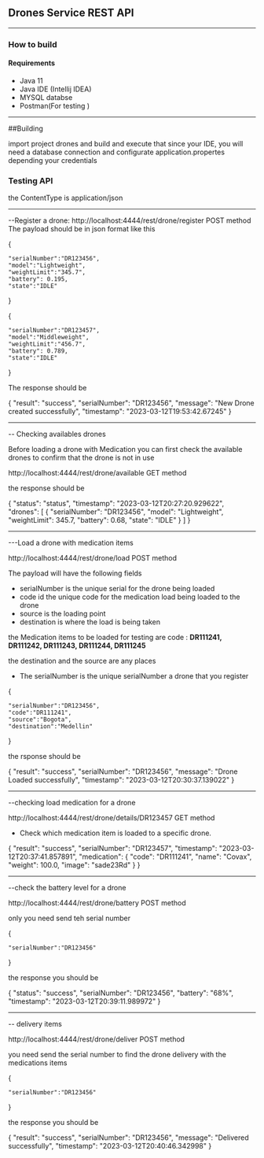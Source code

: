 
## Drones Service REST API

---
### How to build

#### Requirements

- Java 11
- Java IDE (Intellij IDEA)
- MYSQL databse
- Postman(For testing ) 

---

##Building

import project drones and build and execute that since your IDE, you will need a database connection and configurate application.propertes depending your credentials


### Testing  API

the ContentType is application/json

----
--Register a drone:  http://localhost:4444/rest/drone/register POST method
The payload should be in json format like this

{

    "serialNumber":"DR123456",
    "model":"Lightweight",
    "weightLimit":"345.7",
    "battery": 0.195,
    "state":"IDLE"
}

{

    "serialNumber":"DR123457",
    "model":"Middleweight",
    "weightLimit":"456.7",
    "battery": 0.789,
    "state":"IDLE"
}

The response should be 

{
    "result": "success",
    "serialNumber": "DR123456",
    "message": "New Drone created successfully",
    "timestamp": "2023-03-12T19:53:42.67245"
}

---

-- Checking availables drones


Before loading a drone with Medication you can first check the available drones to confirm that the drone is not in use

http://localhost:4444/rest/drone/available   GET method

the response should be

{
    "status": "status",
    "timestamp": "2023-03-12T20:27:20.929622",
    "drones": [
        {
            "serialNumber": "DR123456",
            "model": "Lightweight",
            "weightLimit": 345.7,
            "battery": 0.68,
            "state": "IDLE"
        }
    ]
}

---

---Load a drone with medication items 
 
http://localhost:4444/rest/drone/load   POST method

The payload will have the following fields

- serialNumber is the unique serial for the drone being loaded
- code id the unique code for the medication load being loaded to the drone
- source is the loading point
- destination is where the load is being taken

the Medication items to be loaded for testing are code : **DR111241, DR111242, DR111243, DR111244, DR111245**

the destination and the source are any places

 - The serialNumber is the unique serialNumber a drone that you register

{

    "serialNumber":"DR123456",
    "code":"DR111241",
    "source":"Bogota",
    "destination":"Medellin"
    
}

the rsponse should be

{
    "result": "success",
    "serialNumber": "DR123456",
    "message": "Drone Loaded successfully",
    "timestamp": "2023-03-12T20:30:37.139022"
}

---

--checking load medication for a drone

http://localhost:4444/rest/drone/details/DR123457  GET method

- Check which medication item is loaded to a specific drone.


{
    "result": "success",
    "serialNumber": "DR123457",
    "timestamp": "2023-03-12T20:37:41.857891",
    "medication": {
        "code": "DR111241",
        "name": "Covax",
        "weight": 100.0,
        "image": "sade23Rd"
    }
}

---

--check the battery level for a drone

http://localhost:4444/rest/drone/battery   POST method

only you need send teh serial number

{

    "serialNumber":"DR123456"
    
    
}

the response you should be

{
    "status": "success",
    "serialNumber": "DR123456",
    "battery": "68%",
    "timestamp": "2023-03-12T20:39:11.989972"
}



---

-- delivery items

http://localhost:4444/rest/drone/deliver  POST method

you need send the serial number to find the drone delivery with the medications items


{

    "serialNumber":"DR123456"
    
    
}


the response you should be

{
    "result": "success",
    "serialNumber": "DR123456",
    "message": "Delivered successfully",
    "timestamp": "2023-03-12T20:40:46.342998"
}


